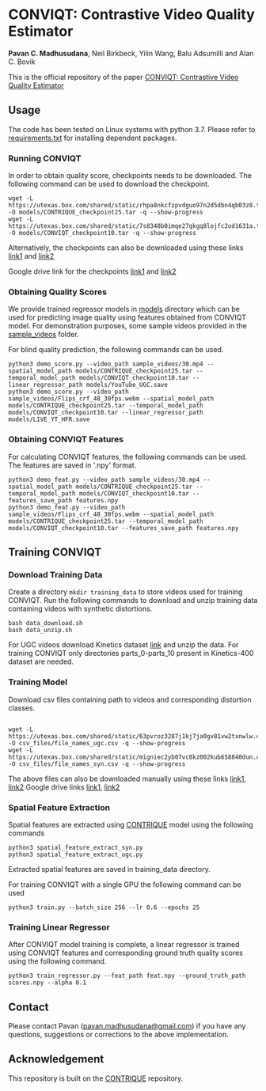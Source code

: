 # CONVIQT: Contrastive Video Quality Estimator

**Pavan C. Madhusudana**, Neil Birkbeck, Yilin Wang, Balu Adsumilli and Alan C. Bovik

This is the official repository of the paper [CONVIQT: Contrastive Video Quality Estimator](https://arxiv.org/abs/2110.13266)

## Usage
The code has been tested on Linux systems with python 3.7. Please refer to [requirements.txt](requirements.txt) for installing dependent packages.

### Running CONVIQT
In order to obtain quality score, checkpoints needs to be downloaded. The following command can be used to download the checkpoint.
```
wget -L https://utexas.box.com/shared/static/rhpa8nkcfzpvdguo97n2d5dbn4qb03z8.tar -O models/CONTRIQUE_checkpoint25.tar -q --show-progress
wget -L https://utexas.box.com/shared/static/7s8348b0imqe27qkgq8lojfc2od1631a.tar -O models/CONVIQT_checkpoint10.tar -q --show-progress
```
Alternatively, the checkpoints can also be downloaded using these links [link1](https://utexas.box.com/s/rhpa8nkcfzpvdguo97n2d5dbn4qb03z8) and [link2](https://utexas.box.com/s/7s8348b0imqe27qkgq8lojfc2od1631a)

Google drive link for the checkpoints [link1](https://drive.google.com/file/d/1pmaomNVFhDgPSREgHBzZSu-SuGzNJyEt/view?usp=drive_web) and [link2](https://drive.google.com/file/d/1f3h8gha8YbuLTngzAkmf7MB79rYcywin/view?usp=sharing)

### Obtaining Quality Scores
We provide trained regressor models in [models](models) directory which can be used for predicting image quality using features obtained from CONVIQT model. For demonstration purposes, some sample videos provided in the [sample_videos](sample_videos) folder.

For blind quality prediction, the following commands can be used.
```
python3 demo_score.py --video_path sample_videos/30.mp4 --spatial_model_path models/CONTRIQUE_checkpoint25.tar --temporal_model_path models/CONVIQT_checkpoint10.tar --linear_regressor_path models/YouTube_UGC.save
python3 demo_score.py --video_path sample_videos/Flips_crf_48_30fps.webm --spatial_model_path models/CONTRIQUE_checkpoint25.tar --temporal_model_path models/CONVIQT_checkpoint10.tar --linear_regressor_path models/LIVE_YT_HFR.save
```

### Obtaining CONVIQT Features
For calculating CONVIQT features, the following commands can be used. The features are saved in '.npy' format.
```
python3 demo_feat.py --video_path sample_videos/30.mp4 --spatial_model_path models/CONTRIQUE_checkpoint25.tar --temporal_model_path models/CONVIQT_checkpoint10.tar --features_save_path features.npy
python3 demo_feat.py --video_path sample_videos/Flips_crf_48_30fps.webm --spatial_model_path models/CONTRIQUE_checkpoint25.tar --temporal_model_path models/CONVIQT_checkpoint10.tar --features_save_path features.npy
```

## Training CONVIQT
### Download Training Data
Create a directory ```mkdir training_data``` to store videos used for training CONVIQT. Run the following commands to download and unzip training data containing videos with synthetic distortions.
```
bash data_download.sh
bash data_unzip.sh
```

For UGC videos download Kinetics dataset [link](https://www.deepmind.com/open-source/kinetics) and unzip the data. For training CONVIQT only directories parts_0-parts_10 present in Kinetics-400 dataset are needed.

### Training Model
Download csv files containing path to videos and corresponding distortion classes.
```

wget -L https://utexas.box.com/shared/static/63pvroz3287j1kj7ja0gv81vw2txnwlw.csv -O csv_files/file_names_ugc.csv -q --show-progress
wget -L https://utexas.box.com/shared/static/migniec2yb07vc8kz002kub658840dun.csv -O csv_files/file_names_syn.csv -q --show-progress
```
The above files can also be downloaded manually using these links [link1](https://utexas.box.com/s/63pvroz3287j1kj7ja0gv81vw2txnwlw), [link2](https://utexas.box.com/s/migniec2yb07vc8kz002kub658840dun)
Google drive links [link1](https://drive.google.com/file/d/1N7EGdS-mobbcWmJUOvblCyQ_xWQ4hwjc/view?usp=sharing), [link2](https://drive.google.com/file/d/109w9c6t8EAEP_yrLKJtzsYAB1-QbLXoy/view?usp=sharing)

### Spatial Feature Extraction
Spatial features are extracted using [CONTRIQUE](https://github.com/pavancm/CONTRIQUE) model using the following commands
```
python3 spatial_feature_extract_syn.py
python3 spatial_feature_extract_ugc.py
```
Extracted spatial features are saved in training_data directory.

For training CONVIQT with a single GPU the following command can be used
```
python3 train.py --batch_size 256 --lr 0.6 --epochs 25
```

### Training Linear Regressor
After CONVIQT model training is complete, a linear regressor is trained using CONVIQT features and corresponding ground truth quality scores using the following command.

```
python3 train_regressor.py --feat_path feat.npy --ground_truth_path scores.npy --alpha 0.1
```

## Contact
Please contact Pavan (pavan.madhusudana@gmail.com) if you have any questions, suggestions or corrections to the above implementation.

## Acknowledgement
This repository is built on the [CONTRIQUE](https://github.com/pavancm/CONTRIQUE) repository.
